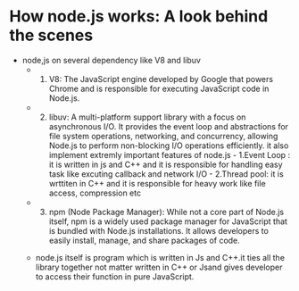 # How node.js works: A look behind the scenes

- node,js on several dependency like V8 and libuv
  - 1. V8: The JavaScript engine developed by Google that powers Chrome and is responsible for executing JavaScript code in Node.js.
  - 2. libuv: A multi-platform support library with a focus on asynchronous I/O. It provides the event loop and abstractions for file system operations, networking, and concurrency, allowing Node.js to perform non-blocking I/O operations efficiently.
          it also implement extremly important features of node.js
            - 1.Event Loop : it is written in js and C++ and it is responsible for handling easy task like excuting callback and network I/O
            - 2.Thread pool: it is wrttiten in C++ and it is responsible for heavy work like file access, compression etc
  - 3. npm (Node Package Manager): While not a core part of Node.js itself, npm is a widely used package manager for JavaScript that is bundled with Node.js installations. It allows developers to easily install, manage, and share packages of code.

  - node.js itself is program which is written in Js and C++.it ties all the library together not matter written in C++ or Jsand gives developer to access their function in pure JavaScript.
                        

